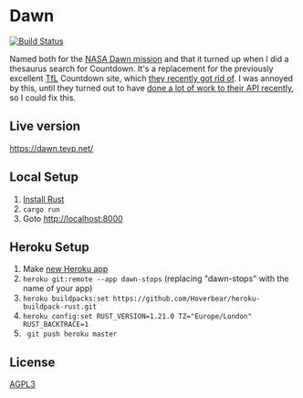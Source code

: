 Dawn
====
[![Build Status](https://travis-ci.com/palfrey/dawn.svg?branch=master)](https://travis-ci.com/palfrey/dawn)

Named both for the [NASA Dawn mission](http://dawn.jpl.nasa.gov/) and that it turned
up when I did a thesaurus search for Countdown. It's a replacement for the previously excellent [TfL](https://tfl.gov.uk/) Countdown site, which [they recently got rid of](https://blog.tfl.gov.uk/2016/05/24/countdown-moving-to-the-tfl-website/). I was annoyed by this, until they turned out to have [done a lot of work to their API recently](https://api.tfl.gov.uk/), so I could fix this.

Live version
------------
https://dawn.tevp.net/

Local Setup
-----------
1. [Install Rust](https://www.rustup.rs/)
2. `cargo run`
3. Goto [http://localhost:8000](http://localhost:8000)

Heroku Setup
------------
1. Make [new Heroku app](https://dashboard.heroku.com/new?org=personal-apps)
2. `heroku git:remote --app dawn-stops` (replacing "dawn-stops" with the name of your app)
3. `heroku buildpacks:set https://github.com/Hoverbear/heroku-buildpack-rust.git`
4. `heroku config:set RUST_VERSION=1.21.0 TZ="Europe/London" RUST_BACKTRACE=1`
5. ` git push heroku master`

License
-------
[AGPL3](LICENSE)
